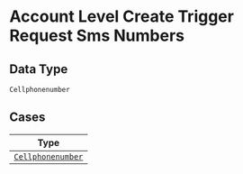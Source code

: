 
# Account Level Create Trigger Request Sms Numbers

## Data Type

`Cellphonenumber`

## Cases

| Type |
|  --- |
| [`Cellphonenumber`](../../../doc/models/cellphonenumber.md) |

